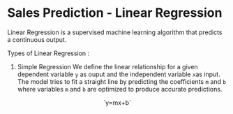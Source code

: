 # Sales Prediction - Linear Regression
Linear Regression is a supervised machine learning algorithm that predicts a continuous output.

Types of Linear Regression : 
1. Simple Regression
We define the linear relationship for a given dependent variable `y` as ouput and the independent variable `x`as input. The model tries to fit a straight line by predicting the coefficients `m` and `b` where variables `m` and `b` are optimized to produce accurate predictions.
<p align='center'>
  `y=mx+b`
</p>
